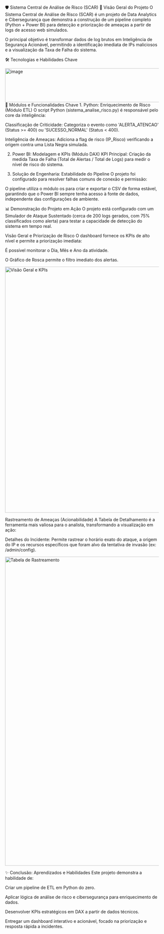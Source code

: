 🛡️ Sistema Central de Análise de Risco (SCAR)
🎯 Visão Geral do Projeto
O Sistema Central de Análise de Risco (SCAR) é um projeto de Data Analytics e Cibersegurança que demonstra a construção de um pipeline completo (Python + Power BI) para detecção e priorização de ameaças a partir de logs de acesso web simulados.

O principal objetivo é transformar dados de log brutos em Inteligência de Segurança Acionável, permitindo a identificação imediata de IPs maliciosos e a visualização da Taxa de Falha do sistema.

🛠️ Tecnologias e Habilidades Chave

<img width="988" height="111" alt="image" src="https://github.com/user-attachments/assets/734f49e8-2cdc-4466-a207-43fa173a9e24" />
🔑 Módulos e Funcionalidades Chave
1. Python: Enriquecimento de Risco (Módulo ETL)
O script Python (sistema_analise_risco.py) é responsável pelo core da inteligência:

Classificação de Criticidade: Categoriza o evento como 'ALERTA_ATENCAO' (Status >= 400) ou 'SUCESSO_NORMAL' (Status < 400).

Inteligência de Ameaças: Adiciona a flag de risco (IP_Risco) verificando a origem contra uma Lista Negra simulada.

2. Power BI: Modelagem e KPIs (Módulo DAX)
KPI Principal: Criação da medida Taxa de Falha (Total de Alertas / Total de Logs) para medir o nível de risco do sistema.

3. Solução de Engenharia: Estabilidade do Pipeline
O projeto foi configurado para resolver falhas comuns de conexão e permissão:

O pipeline utiliza o módulo os para criar e exportar o CSV de forma estável, garantindo que o Power BI sempre tenha acesso à fonte de dados, independente das configurações de ambiente.

📊 Demonstração do Projeto em Ação
O projeto está configurado com um Simulador de Ataque Sustentado (cerca de 200 logs gerados, com 75% classificados como alerta) para testar a capacidade de detecção do sistema em tempo real.

Visão Geral e Priorização de Risco
O dashboard fornece os KPIs de alto nível e permite a priorização imediata:

É possível monitorar o Dia, Mês e Ano da atividade.

O Gráfico de Rosca permite o filtro imediato dos alertas.

<img width="1596" height="805" alt="Visão Geral e KPIs" src="https://github.com/user-attachments/assets/7ff6c3e4-2c96-4b35-bc98-d7c04600fd3b" />

Rastreamento de Ameaças (Acionabilidade)
A Tabela de Detalhamento é a ferramenta mais valiosa para o analista, transformando a visualização em ação:

Detalhes do Incidente: Permite rastrear o horário exato do ataque, a origem do IP e os recursos específicos que foram alvo da tentativa de invasão (ex: /admin/config).

<img width="1920" height="1011" alt="Tabela de Rastreamento" src="https://github.com/user-attachments/assets/8030b365-c95f-4c02-ab36-d6642f745306" />

✨ Conclusão: Aprendizados e Habilidades
Este projeto demonstra a habilidade de:

Criar um pipeline de ETL em Python do zero.

Aplicar lógica de análise de risco e cibersegurança para enriquecimento de dados.

Desenvolver KPIs estratégicos em DAX a partir de dados técnicos.

Entregar um dashboard interativo e acionável, focado na priorização e resposta rápida a incidentes.
